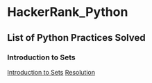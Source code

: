 # HackerRank_Python

## List of Python Practices Solved

### Introduction to Sets

[Introduction to Sets](https://www.hackerrank.com/challenges/py-introduction-to-sets/problem)
[Resolution](py-introduction-to-sets/py-introduction-to-sets.py)

